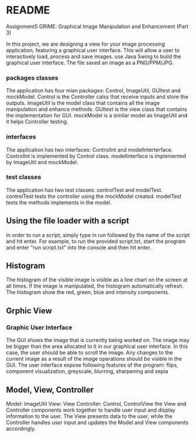 # README

Assignment5 GRIME: Graphical Image Manipulation and Enhancement (Part 3)

In this project, we are designing a view for your image processing application, featuring a graphical user interface. This will allow a user
to interactively load, process and save images. use Java Swing to build the graphical user interface. The file saved an image as a PNG/PPM/JPG.

### packages classes

The application has four mian packages: Control, ImageUtil, GUItest and mockModel.
Control is the Controller calss that receive inputs and store the outputs.
ImageUtil is the model class that contains all the image manipulation and enhance methods.
GUItest is the view class that contains the implementation for GUI.
mockModel is a similar model as ImageUtil and it helps Controller testing.

### interfaces

The application has two interfaces: ControlInt and modelInterterface.
ControlInt is implemented by Control class.
modelInterface is implemented by ImageUtil and mockModel.

### test classes

The application has two test classes: controlTest and modelTest.
controlTest tests the controller using the mockModel created.
modelTest tests the methods implements in the model.

## Using the file loader with a script

In order to run a script, simply type in run followed by the name of the script and hit enter.
For example, to run the provided script.txt, start the program and enter "run script.txt" into
the console and then hit enter.


## Histogram
The histogram of the visible image is visible as a line chart on the screen at all times. If the image is manipulated, the histogram 
automatically refresh. The histogram show the red, green, blue and intensity components.

## Grphic View
### Graphic User Interface
The GUI shows the image that is currently being worked on. The image may be bigger than the area allocated to it in our graphical 
user interface. In this case, the user should be able to scroll the image. Any changes to the current image as a result of the image 
operations should be visible in the GUI.
The user interface expose following features of the program:
flips, component visualization, greyscale, blurring, sharpening and sepia


## Model, View, Controller
Model: ImageUtil
View: View
Controller: Control, ControlView
the View and Controller components work together to handle user input and display information to the user. The View presents data to the user, 
while the Controller handles user input and updates the Model and View components accordingly.
